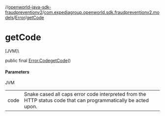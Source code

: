 //[openworld-java-sdk-fraudpreventionv2](../../../index.md)/[com.expediagroup.openworld.sdk.fraudpreventionv2.models](../index.md)/[Error](index.md)/[getCode](get-code.md)

# getCode

[JVM]\

public final [Error.Code](-code/index.md)[getCode](get-code.md)()

#### Parameters

JVM

| | |
|---|---|
| code | Snake cased all caps error code interpreted from the HTTP status code that can programmatically be acted upon. |
